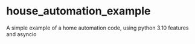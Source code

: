 # house_automation_example
A simple example of a home automation code, using python 3.10 features and asyncio
